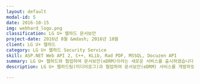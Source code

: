 ```yaml
---
layout: default
modal-id: 5
date: 2016-10-15
img: webhard_logo.png
classification: LG U+ 웹하드 문서보안
project-date: 2016년 8월 &mdash; 2016년 10월
client: LG U+ 웹하드
category: LG U+ 웹하드 Security Service
skill: ASP.NET Web API 2, C++, KLib, Rad PDF, MSSQL, Docuzen API
summary: LG U+ 웹하드와 협업하여 문서보안(eDRM)이라는 새로운 서비스를 출시하였습니다. 저는 문서 변환 Restful API 를 담당하였습니다.
description: LG U+ 웹하드팀(미디어로그)과 협업하여 문서보안(eDRM) 서비스를 개발하였습니다.<br />웹하드에서 보안하고자 하는 문서(오피스, Photoshop 등)를 선택하여<br />암/복호화, 보안PDF 변환, WLC 파일로 변환할 수 있는 서비스입니다. <figure class="figure project-image"><img src="img/portfolio/webhard_storyboard.png" class="img-responsive project-image-center" alt="webhard_storyboard"><figcaption class="figure-caption project-image-caption">&lt;문서보안(eDRM) 제안서 초안&gt;</figcaption></figure> <br />저는 암/복호화 및 파일 변환할 수 있는 Restful 서비스를 개발하는 담당이었습니다.<br />DB 설계에서부터 Restful API 개발 및 메뉴얼 작성까지 맡아서 진행하였습니다.<br /><br />Restful 서비스는 ASP.NET Web API 2 로 구현하였으며,<br />고려대학교의 KLib 를 사용하여 파일을 ARIA 암/복호화하도록 구현하였습니다.<br />또한, Hadnysis 사의 Docuzen API 를 사용하여 문서 파일을 보안 PDF 파일로 변환하도록 구현하였습니다.<br />Restful 서비스에서 파일 업로드, 다운로드는 비동기 / 동기 모두 지원하도록 구현하였습니다.<br /><br />아래는 Restful 서비스의 Help Page 입니다. <figure class="figure project-image"><img src="img/portfolio/webhard_webapi.png" class="img-responsive project-image-center" alt="webhard_webapi"><figcaption class="figure-caption project-image-caption">&lt;Restful 서비스 Help Page&gt;</figcaption></figure> <br />문서 파일을 Webhard LifeCycle(WLC) 파일로 변환 시,<br />파일의 유효기간 설정 및 실시간으로 폐기할 수 있습니다.<br /><br />다음은 WLC 로 변환된 파일을 웹브라우져에서 조회하는 화면입니다. <figure class="figure project-image"><img src="img/portfolio/webhard_viewing.gif" class="img-responsive project-image-center" alt="webhard_viewing"><figcaption class="figure-caption project-image-caption">&lt;WLC 파일 조회&gt;</figcaption></figure> <br /><blockquote class="blockquote"><p class="mb-0">웹하드 문서보안(eDRM) 서비스를 이용하는 사용자들 요금 중 몇 %를 가져오는 수익 모델이라서 꾸준한 수익을 창출할 수 있었습니다.</p></blockquote><a href="http://www.webhard.co.kr/webII/page/service/?p=edrm" target="_blank">LG U+ 웹하드 문서보안 소개 페이지</a>를 방문해 보세요!

---
```

